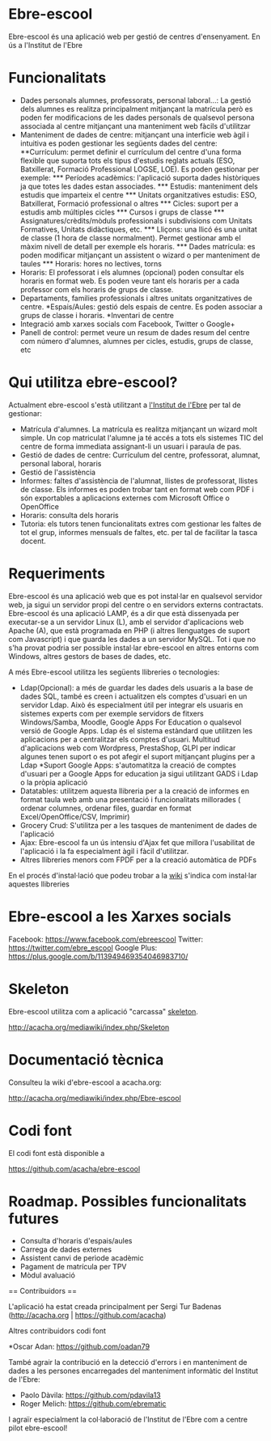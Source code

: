 Ebre-escool
==

Ebre-escool és una aplicació web per gestió de centres d'ensenyament. En ús a l'Institut de l'Ebre

Funcionalitats
==

* Dades personals alumnes, professorats, personal laboral...: La gestió dels alumnes es realitza principalment mitjançant la matrícula però es poden fer modificacions de les dades personals de qualsevol persona associada al centre mitjançant una manteniment web fàcils d'utilitzar
* Manteniment de dades de centre: mitjançant una interficie web àgil i intuitiva es poden gestionar les següents dades del centre:
**Currículum: permet definir el currículum del centre d'una forma flexible que suporta tots els tipus d'estudis reglats actuals (ESO, Batxillerat, Formació Professional LOGSE, LOE). Es poden gestionar per exemple:
*** Períodes acadèmics: l'aplicació suporta dades històriques ja que totes les dades estan associades.
*** Estudis: manteniment dels estudis que imparteix el centre
*** Unitats organitzatives estudis: ESO, Batxillerat, Formació professional o altres
*** Cicles: suport per a estudis amb múltiples cicles
*** Cursos i grups de classe
*** Assignatures/crèdits/mòduls professionals i subdivisions com Unitats Formatives, Unitats didàctiques, etc.
*** Lliçons: una llicó és una unitat de classe (1 hora de classe normalment). Permet gestionar amb el màxim nivell de detall per exemple els horaris.
*** Dades matrícula: es poden modificar mitjançant un assistent o wizard o per manteniment de taules
*** Horaris: hores no lectives, torns
* Horaris: El professorat i els alumnes (opcional) poden consultar els horaris en format web. Es poden veure tant els horaris per a cada professor com els horaris de grups de classe.
* Departaments, families professionals i altres unitats organitzatives de centre.
*Espais/Aules: gestió dels espais de centre. Es poden associar a grups de classe i horaris.
*Inventari de centre
* Integració amb xarxes socials com Facebook, Twitter o Google+
* Panell de control: permet veure un resum de dades resum del centre com número d'alumnes, alumnes per cicles, estudis, grups de classe, etc

Qui utilitza ebre-escool?
==

Actualment ebre-escool s'està utilitzant a [l'Institut de l'Ebre](https://www.iesebre.com) per tal de gestionar:

* Matrícula d'alumnes. La matrícula es realitza mitjançant un wizard molt simple. Un cop matriculat l'alumne ja té accés a tots els sistemes TIC del centre de forma immediata assignant-li un usuari i paraula de pas.
* Gestió de dades de centre: Currículum del centre, professorat, alumnat, personal laboral, horaris
* Gestió de l'assistència
* Informes: faltes d'assistència de l'alumnat, llistes de professorat, llistes de classe. Els informes es poden trobar tant en format web com PDF i són exportables a aplicacions externes com Microsoft Office o OpenOffice
* Horaris: consulta dels horaris
* Tutoria: els tutors tenen funcionalitats extres com gestionar les faltes de tot el grup, informes mensuals de faltes, etc. per tal de facilitar la tasca docent.

Requeriments
==

Ebre-escool és una aplicació web que es pot instal·lar en qualsevol servidor web, ja sigui un servidor propi del centre o en servidors externs contractats. Ebre-escool és una aplicació LAMP, és a dir que està dissenyada per executar-se a un servidor Linux (L), amb el servidor d'aplicacions web Apache (A), que està programada en PHP (i altres llenguatges de suport com Javascript) i que guarda les dades a un servidor MySQL. Tot  i que no s'ha provat podria ser possible instal·lar ebre-escool en altres entorns com Windows, altres gestors de bases de dades, etc.

A més Ebre-escool utilitza les següents llibreries o tecnologies:

* Ldap(Opcional): a més de guardar les dades dels usuaris a la base de dades SQL, també es creen i actualitzen els comptes d'usuari en un servidor Ldap. Això és especialment útil per integrar els usuaris en sistemes experts com per exemple servidors de fitxers Windows/Samba, Moodle, Google Apps For Education o qualsevol versió de Google Apps. Ldap és el sistema estàndard que utilitzen les aplicacions per a centralitzar els comptes d'usuari. Multitud d'aplicacions web com Wordpress, PrestaShop, GLPI per indicar algunes tenen suport o es pot afegir el suport mitjançant plugins per a Ldap
*Suport Google Apps: s'automatitza la creació de comptes d'usuari per a Google Apps for education ja sigui utilitzant GADS i Ldap o la pròpia aplicació
* Datatables: utilitzem aquesta llibreria per a la creació de informes en format taula web amb una presentació i funcionalitats millorades ( ordenar columnes, ordenar files, guardar en format Excel/OpenOffice/CSV, Imprimir)
* Grocery Crud: S'utilitza per a les tasques de manteniment de dades de l'aplicació
* Ajax: Ebre-escool fa un ús intensiu d'Ajax fet que millora l'usabilitat de l'aplicació i la fa especialment àgil i fàcil d'utilitzar.
* Altres llibreries menors com FPDF per a la creació automàtica de PDFs

En el procés d'instal·lació que podeu trobar a la [wiki](http://acacha.org/mediawiki/index.php/Ebre-escool) s'indica com instal·lar aquestes llibreries

Ebre-escool a les Xarxes socials
==

Facebook: https://www.facebook.com/ebreescool
Twitter: https://twitter.com/ebre_escool
Google Plus: https://plus.google.com/b/113949469354046983710/

Skeleton
== 

Ebre-escool utilitza com a aplicació "carcassa" [skeleton](https://github.com/acacha/skeleton).

http://acacha.org/mediawiki/index.php/Skeleton

Documentació tècnica
==

Consulteu la wiki d'ebre-escool a acacha.org:

 http://acacha.org/mediawiki/index.php/Ebre-escool

Codi font
==

El codi font està disponible a

 https://github.com/acacha/ebre-escool

Roadmap. Possibles funcionalitats futures
==
* Consulta d'horaris d'espais/aules
* Carrega de dades externes
* Assistent canvi de perìode acadèmic
* Pagament de matrícula per TPV
* Mòdul avaluació

== Contribuidors ==

L'aplicació ha estat creada principalment per Sergi Tur Badenas (http://acacha.org | https://github.com/acacha)

Altres contribuidors codi font

*Oscar Adan: https://github.com/oadan79

També agrair la contribució en la detecció d'errors i en manteniment de dades a les persones encarregades del manteniment informàtic del Institut de l'Ebre:

* Paolo Dàvila: https://github.com/pdavila13
* Roger Melich: https://github.com/ebrematic


I agraïr especialment la col·laboració de l'Institut de l'Ebre com a centre pilot ebre-escool!
